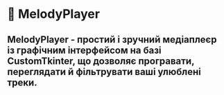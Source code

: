 # 🎵 MelodyPlayer

**MelodyPlayer** - простий і зручний медіаплеєр із графічним інтерфейсом на базі CustomTkinter, що дозволяє програвати, переглядати й фільтрувати ваші улюблені треки.
---
